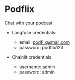 # Podflix

Chat with your podcast

- Langfuse credentials:
    - email: podflix@mail.com
    - password: podflix123

- Chainlit credentials:
    - username: admin
    - password: admin
